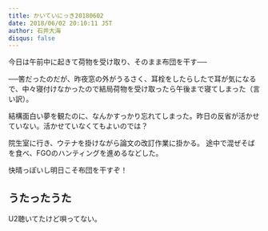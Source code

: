 ```yaml
---
title: かいていにっき20180602
date: 2018/06/02 20:10:11 JST
author: 石井大海
disqus: false
---
```


今日は午前中に起きて荷物を受け取り、そのまま布団を干す──

──筈だったのだが、昨夜窓の外がうるさく、耳栓をしたらしたで耳が気になるで、中々寝付けなかったので結局荷物を受け取ったら午後まで寝てしまった（言い訳）。

結構面白い夢を観たのに、なんかすっかり忘れてしまった。昨日の反省が活かせていない。活かせていなくてもよいのでは？

院生室に行き、ウテナを掛けながら論文の改訂作業に掛かる。
途中で混ぜそばを食べ、FGOのハンティングを進めるなどした。

快晴っぽいし明日こそ布団を干すぞ！

## うたったうた
U2聴いてたけど唄ってない。
